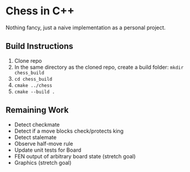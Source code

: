# Chess in C++

Nothing fancy, just a naive implementation as a personal project.

## Build Instructions
1. Clone repo
2. In the same directory as the cloned repo, create a build folder: `mkdir chess_build`
3. `cd chess_build`
4. `cmake ../chess`
5. `cmake --build .`

## Remaining Work
* Detect checkmate
* Detect if a move blocks check/protects king
* Detect stalemate
* Observe half-move rule
* Update unit tests for Board
* FEN output of arbitrary board state (stretch goal)
* Graphics (stretch goal)

